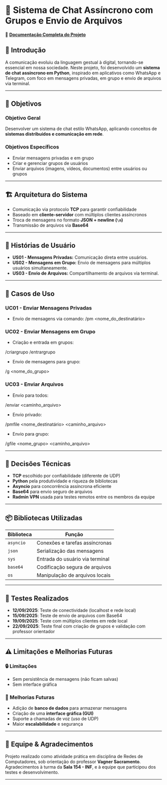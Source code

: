 
# 💬 Sistema de Chat Assíncrono com Grupos e Envio de Arquivos

📄 **[Documentação Completa do Projeto](https://docs.google.com/document/d/1SYe64iOag_qjpesbO73uhAK-sUzhPDZX0D0CKHrULmM/edit?usp=sharing)**


## 📌 Introdução

A comunicação evoluiu da linguagem gestual à digital, tornando-se essencial em nossa sociedade. Neste projeto, foi desenvolvido um **sistema de chat assíncrono em Python**, inspirado em aplicativos como WhatsApp e Telegram, com foco em mensagens privadas, em grupo e envio de arquivos via terminal.

---

## 🎯 Objetivos

### Objetivo Geral
Desenvolver um sistema de chat estilo WhatsApp, aplicando conceitos de **sistemas distribuídos e comunicação em rede**.

### Objetivos Específicos
- Enviar mensagens privadas e em grupo
- Criar e gerenciar grupos de usuários
- Enviar arquivos (imagens, vídeos, documentos) entre usuários ou grupos

---

## 🏗️ Arquitetura do Sistema

- Comunicação via protocolo **TCP** para garantir confiabilidade
- Baseado em **cliente-servidor** com múltiplos clientes assíncronos
- Troca de mensagens no formato **JSON + newline (`\n`)**
- Transmissão de arquivos via **Base64**

---

## 👤 Histórias de Usuário

- **US01 - Mensagens Privadas:** Comunicação direta entre usuários.
- **US02 - Mensagens em Grupo:** Envio de mensagens para múltiplos usuários simultaneamente.
- **US03 - Envio de Arquivos:** Compartilhamento de arquivos via terminal.

---

## 🔄 Casos de Uso

### UC01 - Enviar Mensagens Privadas
- Envio de mensagens via comando:
/pm <nome_do_destinatário> <mensagem>


### UC02 - Enviar Mensagens em Grupo
- Criação e entrada em grupos:


/criargrupo <nome>
/entrargrupo <nome>

- Envio de mensagens para grupo:


/g <nome_do_grupo> <mensagem>


### UC03 - Enviar Arquivos
- Envio para todos:


/enviar <caminho_arquivo>

- Envio privado:


/pmfile <nome_destinatário> <caminho_arquivo>

- Envio para grupo:


/gfile <nome_grupo> <caminho_arquivo>


---

## 🧠 Decisões Técnicas

- **TCP** escolhido por confiabilidade (diferente de UDP)
- **Python** pela produtividade e riqueza de bibliotecas
- **Asyncio** para concorrência assíncrona eficiente
- **Base64** para envio seguro de arquivos
- **Radmin VPN** usada para testes remotos entre os membros da equipe

---

## 📦 Bibliotecas Utilizadas

| Biblioteca | Função |
|------------|--------|
| `asyncio`  | Conexões e tarefas assíncronas |
| `json`     | Serialização das mensagens |
| `sys`      | Entrada do usuário via terminal |
| `base64`   | Codificação segura de arquivos |
| `os`       | Manipulação de arquivos locais |

---

## 🧪 Testes Realizados

- **12/09/2025**: Teste de conectividade (localhost e rede local)
- **15/09/2025**: Teste de envio de arquivos com Base64
- **19/09/2025**: Teste com múltiplos clientes em rede local
- **22/09/2025**: Teste final com criação de grupos e validação com professor orientador

---

## ⚠️ Limitações e Melhorias Futuras

### 🔒 Limitações
- Sem persistência de mensagens (não ficam salvas)
- Sem interface gráfica

### 🚀 Melhorias Futuras
- Adição de **banco de dados** para armazenar mensagens
- Criação de uma **interface gráfica (GUI)**
- Suporte a chamadas de voz (uso de UDP)
- Maior **escalabilidade** e segurança

---

## 👥 Equipe & Agradecimentos

Projeto realizado como atividade prática em disciplina de Redes de Computadores, sob orientação do professor **Vagner Sacramento**.  
Agradecimentos à turma da **Sala 154 - INF**, e à equipe que participou dos testes e desenvolvimento.

---
